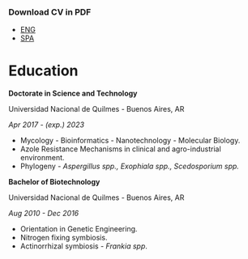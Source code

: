 ### Download CV in PDF
- [ENG](https://github.com/tomas-brito-devoto/CV/raw/gh-pages/20230410_CV_BritoDevoto-ENG.pdf)
- [SPA](https://github.com/tomas-brito-devoto/CV/raw/gh-pages/20230410_CV_BritoDevoto-SPA.pdf)

# Education

**Doctorate in Science and Technology**

Universidad Nacional de Quilmes - Buenos Aires, AR

*Apr 2017 - (exp.) 2023*

-   Mycology - Bioinformatics - Nanotechnology - Molecular Biology.
-   Azole Resistance Mechanisms in clinical and agro-industrial environment.
-   Phylogeny - *Aspergillus spp., Exophiala spp., Scedosporium spp.*

**Bachelor of Biotechnology**

Universidad Nacional de Quilmes - Buenos Aires, AR

*Aug 2010 - Dec 2016*

-   Orientation in Genetic Engineering.
-   Nitrogen fixing symbiosis.
-   Actinorrhizal symbiosis - *Frankia spp*.
